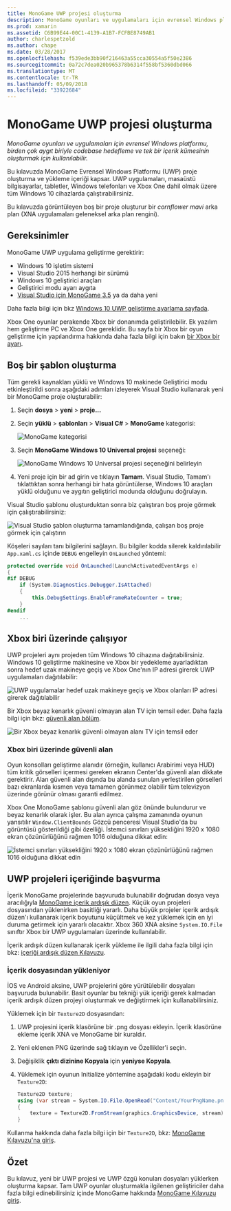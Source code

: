 ```yaml
---
title: MonoGame UWP projesi oluşturma
description: MonoGame oyunları ve uygulamaları için evrensel Windows platformu, birden çok aygıt biriyle codebase hedefleme ve tek bir içerik kümesinin oluşturmak için kullanılabilir.
ms.prod: xamarin
ms.assetid: C6B99E44-00C1-4139-A1B7-FCFBE8749AB1
author: charlespetzold
ms.author: chape
ms.date: 03/28/2017
ms.openlocfilehash: f539ede3bb90f216463a55cca30554a5f50e2386
ms.sourcegitcommit: 0a72c7dea020b965378b6314f558bf5360dbd066
ms.translationtype: MT
ms.contentlocale: tr-TR
ms.lasthandoff: 05/09/2018
ms.locfileid: "33922684"
---
```

# <a name="creating-a-monogame-uwp-project"></a>MonoGame UWP projesi oluşturma

_MonoGame oyunları ve uygulamaları için evrensel Windows platformu, birden çok aygıt biriyle codebase hedefleme ve tek bir içerik kümesinin oluşturmak için kullanılabilir._

Bu kılavuzda MonoGame Evrensel Windows Platformu (UWP) proje oluşturma ve yükleme içeriği kapsar. UWP uygulamaları, masaüstü bilgisayarlar, tabletler, Windows telefonları ve Xbox One dahil olmak üzere tüm Windows 10 cihazlarda çalıştırabilirsiniz.

Bu kılavuzda görüntüleyen boş bir proje oluşturur bir *cornflower mavi* arka plan (XNA uygulamaları geleneksel arka plan rengini).

## <a name="requirements"></a>Gereksinimler

MonoGame UWP uygulama geliştirme gerektirir:

- Windows 10 işletim sistemi
- Visual Studio 2015 herhangi bir sürümü
- Windows 10 geliştirici araçları
- Geliştirici modu ayarı aygıta
- [Visual Studio için MonoGame 3.5](http://www.monogame.net/2016/03/17/monogame-3-5/) ya da daha yeni

Daha fazla bilgi için bkz [Windows 10 UWP geliştirme ayarlama sayfada](https://msdn.microsoft.com/windows/uwp/get-started/get-set-up).

Xbox One oyunlar perakende Xbox bir donanımda geliştirilebilir. Ek yazılım hem geliştirme PC ve Xbox One gereklidir. Bu sayfa bir Xbox bir oyun geliştirme için yapılandırma hakkında daha fazla bilgi için bakın [bir Xbox bir ayarı](https://msdn.microsoft.com/windows/uwp/xbox-apps/index).

## <a name="creating-an-empty-template"></a>Boş bir şablon oluşturma

Tüm gerekli kaynakları yüklü ve Windows 10 makinede Geliştirici modu etkinleştirildi sonra aşağıdaki adımları izleyerek Visual Studio kullanarak yeni bir MonoGame proje oluşturabilir:

1. Seçin **dosya** > **yeni** > **proje...**
1. Seçin **yüklü** > **şablonları** > **Visual C#** > **MonoGame** kategorisi: 

    ![](uwp-images/image1.png "MonoGame kategorisi")

1. Seçin **MonoGame Windows 10 Universal projesi** seçeneği: 

    ![](uwp-images/image2.png "MonoGame Windows 10 Universal projesi seçeneğini belirleyin")

1. Yeni proje için bir ad girin ve tıklayın **Tamam**.
Visual Studio, Tamam'ı tıklattıktan sonra herhangi bir hata görüntülerse, Windows 10 araçları yüklü olduğunu ve aygıtın geliştirici modunda olduğunu doğrulayın.

Visual Studio şablonu oluşturduktan sonra biz çalıştıran boş proje görmek için çalıştırabilirsiniz:

![](uwp-images/image3.png "Visual Studio şablon oluşturma tamamlandığında, çalışan boş proje görmek için çalıştırın")

Köşeleri sayıları tanı bilgilerini sağlayın. Bu bilgiler kodda silerek kaldırılabilir `App.xaml.cs` içinde `DEBUG` engelleyin `OnLaunched` yöntemi:


```csharp
protected override void OnLaunched(LaunchActivatedEventArgs e)
{
#if DEBUG
    if (System.Diagnostics.Debugger.IsAttached)
    {
        this.DebugSettings.EnableFrameRateCounter = true;
    }
#endif
    ...
```

## <a name="running-on-xbox-one"></a>Xbox biri üzerinde çalışıyor

UWP projeleri aynı projeden tüm Windows 10 cihazına dağıtabilirsiniz. Windows 10 geliştirme makinesine ve Xbox bir yedekleme ayarladıktan sonra hedef uzak makineye geçiş ve Xbox One'nın IP adresi girerek UWP uygulamaları dağıtılabilir:

![](uwp-images/remote.png "UWP uygulamalar hedef uzak makineye geçiş ve Xbox olanları IP adresi girerek dağıtılabilir")

Bir Xbox beyaz kenarlık güvenli olmayan alan TV için temsil eder. Daha fazla bilgi için bkz: [güvenli alan bölüm](#Safe_Area_on_Xbox_One).

![](uwp-images/safearea.png "Bir Xbox beyaz kenarlık güvenli olmayan alanı TV için temsil eder")

### <a name="safe-area-on-xbox-one"></a>Xbox biri üzerinde güvenli alan

Oyun konsolları geliştirme alanıdır (örneğin, kullanıcı Arabirimi veya HUD) tüm kritik görselleri içermesi gereken ekranın Center'da güvenli alan dikkate gerektirir. Alan güvenli alan dışında bu alanda sunulan yerleştirilen görselleri bazı ekranlarda kısmen veya tamamen görünmez olabilir tüm televizyon üzerinde görünür olması garanti edilmez.

Xbox One MonoGame şablonu güvenli alan göz önünde bulundurur ve beyaz kenarlık olarak işler. Bu alan ayrıca çalışma zamanında oyunun yansıtılır `Window.ClientBounds` Gözcü penceresi Visual Studio'da bu görüntüsü gösterildiği gibi özelliği. İstemci sınırları yüksekliğini 1920 x 1080 ekran çözünürlüğünü rağmen 1016 olduğuna dikkat edin:

![](uwp-images/clientbounds.png "İstemci sınırları yüksekliğini 1920 x 1080 ekran çözünürlüğünü rağmen 1016 olduğuna dikkat edin")

## <a name="referencing-content-in-uwp-projects"></a>UWP projeleri içeriğinde başvurma

İçerik MonoGame projelerinde başvuruda bulunabilir doğrudan dosya veya aracılığıyla [MonoGame içerik ardışık düzen](~/graphics-games/cocossharp/content-pipeline/index.md). Küçük oyun projeleri dosyasından yüklenirken basitliği yararlı. Daha büyük projeler içerik ardışık düzen'ı kullanarak içerik boyutunu küçültmek ve kez yüklemek için en iyi duruma getirmek için yararlı olacaktır. Xbox 360 XNA aksine `System.IO.File` sınıftır Xbox bir UWP uygulamaları üzerinde kullanılabilir.

İçerik ardışık düzen kullanarak içerik yükleme ile ilgili daha fazla bilgi için bkz: [içeriği ardışık düzen Kılavuzu](~/graphics-games/cocossharp/content-pipeline/index.md). 

### <a name="loading-content-from-file"></a>İçerik dosyasından yükleniyor

İOS ve Android aksine, UWP projelerini göre yürütülebilir dosyaları başvuruda bulunabilir. Basit oyunlar bu tekniği yük içeriği gerek kalmadan içerik ardışık düzen projeyi oluşturmak ve değiştirmek için kullanabilirsiniz.

Yüklemek için bir `Texture2D` dosyasından:

1. UWP projesini içerik klasörüne bir .png dosyası ekleyin. İçerik klasörüne ekleme içerik XNA ve MonoGame bir kuraldır.
1. Yeni eklenen PNG üzerinde sağ tıklayın ve Özellikler'i seçin.
1. Değişiklik **çıktı dizinine Kopyala** için **yeniyse Kopyala**.
1. Yüklemek için oyunun Initialize yöntemine aşağıdaki kodu ekleyin bir `Texture2D`:

    ```csharp
    Texture2D texture;
    using (var stream = System.IO.File.OpenRead("Content/YourPngName.png"))
    {
        texture = Texture2D.FromStream(graphics.GraphicsDevice, stream);
    }
    ```

Kullanma hakkında daha fazla bilgi için bir `Texture2D`, bkz: [MonoGame Kılavuzu'na giriş](~/graphics-games/monogame/introduction/index.md).

## <a name="summary"></a>Özet

Bu kılavuz, yeni bir UWP projesi ve UWP özgü konuları dosyaları yüklerken oluşturma kapsar. Tam UWP oyunlar oluşturmakla ilgilenen geliştiriciler daha fazla bilgi edinebilirsiniz içinde MonoGame hakkında [MonoGame Kılavuzu giriş](~/graphics-games/monogame/introduction/index.md).
